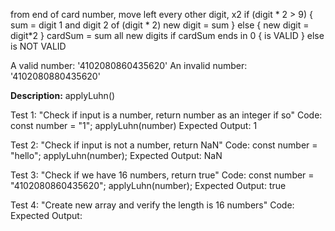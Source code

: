 from end of card number, move left
every other digit, x2
if (digit * 2  > 9) {
  sum = digit 1 and digit 2 of (digit * 2)
  new digit = sum
} else {
  new digit = digit*2
}
cardSum = sum all new digits
if cardSum ends in 0 {
 is VALID
} else
  is NOT VALID 

A valid number: '4102080860435620'
An invalid number: '4102080880435620'

**Description:** applyLuhn()

Test 1: "Check if input is a number, return number as an integer if so"
Code:
  const number = "1";
  applyLuhn(number)
Expected Output: 1 

Test 2: "Check if input is not a number, return NaN"
Code:   const number = "hello";
        applyLuhn(number);
Expected Output: NaN

Test 3: "Check if we have 16 numbers, return true"
Code:   const number = "4102080860435620";
        applyLuhn(number);
Expected Output: true

Test 4: "Create new array and verify the length is 16 numbers"
Code: 
Expected Output:
